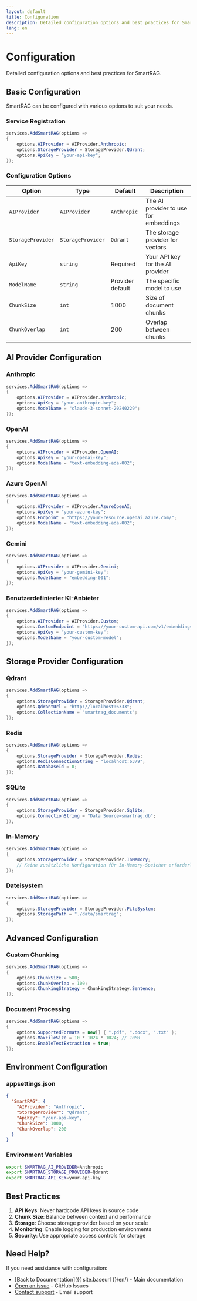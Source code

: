 ```yaml
---
layout: default
title: Configuration
description: Detailed configuration options and best practices for SmartRAG
lang: en
---
```


# Configuration

Detailed configuration options and best practices for SmartRAG.

## Basic Configuration

SmartRAG can be configured with various options to suit your needs.

### Service Registration

```csharp
services.AddSmartRAG(options =>
{
    options.AIProvider = AIProvider.Anthropic;
    options.StorageProvider = StorageProvider.Qdrant;
    options.ApiKey = "your-api-key";
});
```

### Configuration Options

| Option | Type | Default | Description |
|--------|------|---------|-------------|
| `AIProvider` | `AIProvider` | `Anthropic` | The AI provider to use for embeddings |
| `StorageProvider` | `StorageProvider` | `Qdrant` | The storage provider for vectors |
| `ApiKey` | `string` | Required | Your API key for the AI provider |
| `ModelName` | `string` | Provider default | The specific model to use |
| `ChunkSize` | `int` | 1000 | Size of document chunks |
| `ChunkOverlap` | `int` | 200 | Overlap between chunks |

## AI Provider Configuration

### Anthropic

```csharp
services.AddSmartRAG(options =>
{
    options.AIProvider = AIProvider.Anthropic;
    options.ApiKey = "your-anthropic-key";
    options.ModelName = "claude-3-sonnet-20240229";
});
```

### OpenAI

```csharp
services.AddSmartRAG(options =>
{
    options.AIProvider = AIProvider.OpenAI;
    options.ApiKey = "your-openai-key";
    options.ModelName = "text-embedding-ada-002";
});
```

### Azure OpenAI

```csharp
services.AddSmartRAG(options =>
{
    options.AIProvider = AIProvider.AzureOpenAI;
    options.ApiKey = "your-azure-key";
    options.Endpoint = "https://your-resource.openai.azure.com/";
    options.ModelName = "text-embedding-ada-002";
});
```

### Gemini

```csharp
services.AddSmartRAG(options =>
{
    options.AIProvider = AIProvider.Gemini;
    options.ApiKey = "your-gemini-key";
    options.ModelName = "embedding-001";
});
```

### Benutzerdefinierter KI-Anbieter

```csharp
services.AddSmartRAG(options =>
{
    options.AIProvider = AIProvider.Custom;
    options.CustomEndpoint = "https://your-custom-api.com/v1/embeddings";
    options.ApiKey = "your-custom-key";
    options.ModelName = "your-custom-model";
});
```

## Storage Provider Configuration

### Qdrant

```csharp
services.AddSmartRAG(options =>
{
    options.StorageProvider = StorageProvider.Qdrant;
    options.QdrantUrl = "http://localhost:6333";
    options.CollectionName = "smartrag_documents";
});
```

### Redis

```csharp
services.AddSmartRAG(options =>
{
    options.StorageProvider = StorageProvider.Redis;
    options.RedisConnectionString = "localhost:6379";
    options.DatabaseId = 0;
});
```

### SQLite

```csharp
services.AddSmartRAG(options =>
{
    options.StorageProvider = StorageProvider.Sqlite;
    options.ConnectionString = "Data Source=smartrag.db";
});
```

### In-Memory

```csharp
services.AddSmartRAG(options =>
{
    options.StorageProvider = StorageProvider.InMemory;
    // Keine zusätzliche Konfiguration für In-Memory-Speicher erforderlich
});
```

### Dateisystem

```csharp
services.AddSmartRAG(options =>
{
    options.StorageProvider = StorageProvider.FileSystem;
    options.StoragePath = "./data/smartrag";
});
```

## Advanced Configuration

### Custom Chunking

```csharp
services.AddSmartRAG(options =>
{
    options.ChunkSize = 500;
    options.ChunkOverlap = 100;
    options.ChunkingStrategy = ChunkingStrategy.Sentence;
});
```

### Document Processing

```csharp
services.AddSmartRAG(options =>
{
    options.SupportedFormats = new[] { ".pdf", ".docx", ".txt" };
    options.MaxFileSize = 10 * 1024 * 1024; // 10MB
    options.EnableTextExtraction = true;
});
```

## Environment Configuration

### appsettings.json

```json
{
  "SmartRAG": {
    "AIProvider": "Anthropic",
    "StorageProvider": "Qdrant",
    "ApiKey": "your-api-key",
    "ChunkSize": 1000,
    "ChunkOverlap": 200
  }
}
```

### Environment Variables

```bash
export SMARTRAG_AI_PROVIDER=Anthropic
export SMARTRAG_STORAGE_PROVIDER=Qdrant
export SMARTRAG_API_KEY=your-api-key
```

## Best Practices

1. **API Keys**: Never hardcode API keys in source code
2. **Chunk Size**: Balance between context and performance
3. **Storage**: Choose storage provider based on your scale
4. **Monitoring**: Enable logging for production environments
5. **Security**: Use appropriate access controls for storage

## Need Help?

If you need assistance with configuration:

- [Back to Documentation]({{ site.baseurl }}/en/) - Main documentation
- [Open an issue](https://github.com/byerlikaya/SmartRAG/issues) - GitHub Issues
- [Contact support](mailto:b.yerlikaya@outlook.com) - Email support
